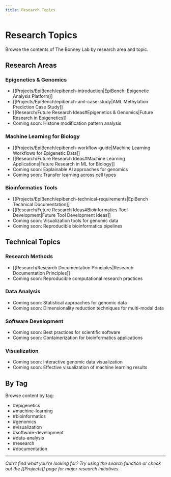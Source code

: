 ```yaml
---
title: Research Topics
---
```


# Research Topics

Browse the contents of The Bonney Lab by research area and topic.

## Research Areas

### Epigenetics & Genomics

- [[Projects/EpiBench/epibench-introduction|EpiBench: Epigenetic Analysis Platform]]
- [[Projects/EpiBench/epibench-aml-case-study|AML Methylation Prediction Case Study]]
- [[Research/Future Research Ideas#Epigenetics & Genomics|Future Research in Epigenetics]]
- Coming soon: Histone modification pattern analysis

### Machine Learning for Biology

- [[Projects/EpiBench/epibench-workflow-guide|Machine Learning Workflows for Epigenetic Data]]
- [[Research/Future Research Ideas#Machine Learning Applications|Future Research in ML for Biology]]
- Coming soon: Explainable AI approaches for genomics
- Coming soon: Transfer learning across cell types

### Bioinformatics Tools

- [[Projects/EpiBench/epibench-technical-requirements|EpiBench Technical Documentation]]
- [[Research/Future Research Ideas#Bioinformatics Tool Development|Future Tool Development Ideas]]
- Coming soon: Visualization tools for genomic data
- Coming soon: Reproducible bioinformatics pipelines

## Technical Topics

### Research Methods

- [[Research/Research Documentation Principles|Research Documentation Principles]]
- Coming soon: Reproducible computational research practices

### Data Analysis

- Coming soon: Statistical approaches for genomic data
- Coming soon: Dimensionality reduction techniques for multi-modal data

### Software Development

- Coming soon: Best practices for scientific software
- Coming soon: Containerization for bioinformatics applications

### Visualization

- Coming soon: Interactive genomic data visualization
- Coming soon: Effective visualization of machine learning results

## By Tag

Browse content by tag:

- #epigenetics
- #machine-learning
- #bioinformatics
- #genomics
- #visualization
- #software-development
- #data-analysis
- #research
- #documentation

---

*Can't find what you're looking for? Try using the search function or check out the [[Projects]] page for major research initiatives.* 
